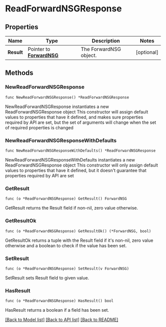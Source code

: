# ReadForwardNSGResponse

## Properties

Name | Type | Description | Notes
------------ | ------------- | ------------- | -------------
**Result** | Pointer to [**ForwardNSG**](ForwardNSG.md) | The ForwardNSG object. | [optional] 

## Methods

### NewReadForwardNSGResponse

`func NewReadForwardNSGResponse() *ReadForwardNSGResponse`

NewReadForwardNSGResponse instantiates a new ReadForwardNSGResponse object
This constructor will assign default values to properties that have it defined,
and makes sure properties required by API are set, but the set of arguments
will change when the set of required properties is changed

### NewReadForwardNSGResponseWithDefaults

`func NewReadForwardNSGResponseWithDefaults() *ReadForwardNSGResponse`

NewReadForwardNSGResponseWithDefaults instantiates a new ReadForwardNSGResponse object
This constructor will only assign default values to properties that have it defined,
but it doesn't guarantee that properties required by API are set

### GetResult

`func (o *ReadForwardNSGResponse) GetResult() ForwardNSG`

GetResult returns the Result field if non-nil, zero value otherwise.

### GetResultOk

`func (o *ReadForwardNSGResponse) GetResultOk() (*ForwardNSG, bool)`

GetResultOk returns a tuple with the Result field if it's non-nil, zero value otherwise
and a boolean to check if the value has been set.

### SetResult

`func (o *ReadForwardNSGResponse) SetResult(v ForwardNSG)`

SetResult sets Result field to given value.

### HasResult

`func (o *ReadForwardNSGResponse) HasResult() bool`

HasResult returns a boolean if a field has been set.


[[Back to Model list]](../README.md#documentation-for-models) [[Back to API list]](../README.md#documentation-for-api-endpoints) [[Back to README]](../README.md)


